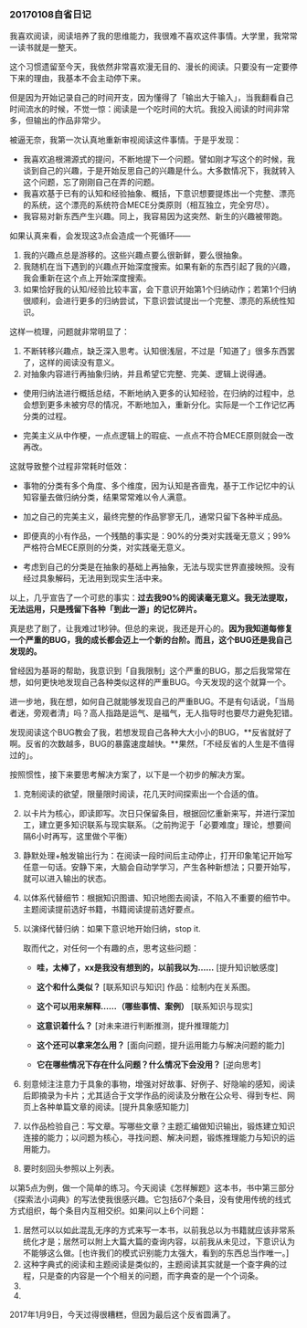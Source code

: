 ### 20170108自省日记



我喜欢阅读，阅读培养了我的思维能力，我很难不喜欢这件事情。大学里，我常常一读书就是一整天。

这个习惯遗留至今天，我依然非常喜欢漫无目的、漫长的阅读。只要没有一定要停下来的理由，我基本不会主动停下来。

但是因为开始记录自己的时间开支，因为懂得了「输出大于输入」，当我翻看自己时间流水的时候，不觉一惊：阅读是一个吃时间的大坑。我投入阅读的时间非常多，但输出的作品非常少。

被逼无奈，我第一次认真地重新审视阅读这件事情。于是乎发现：

- 我喜欢追根溯源式的提问，不断地提下一个问题。譬如刚才写这个的时候，我谈到自己的兴趣，于是开始反思自己的兴趣是什么。大多数情况下，我就转入这个问题，忘了刚刚自己在弄的问题。
- 我喜欢基于已有的认知和经验抽象、概括，下意识想要提炼出一个完整、漂亮的系统，这个漂亮的系统符合MECE分类原则（相互独立，完全穷尽）。
- 我容易对新东西产生兴趣。同上，我容易因为这突然、新生的兴趣被带跑。

如果认真来看，会发现这3点会造成一个死循环——

1. 我的兴趣点总是游移的。这些兴趣点要么很新鲜，要么很抽象。
2. 我随机在当下遇到的兴趣点开始深度搜索。如果有新的东西引起了我的兴趣，我会重新在这个点上开始深度搜索。
3. 如果恰好我的认知/经验比较丰富，会下意识开始第1个归纳动作；若第1个归纳很顺利，会进行更多的归纳尝试，下意识尝试提出一个完整、漂亮的系统性知识。

这样一梳理，问题就非常明显了：

1. 不断转移兴趣点，缺乏深入思考。认知很浅层，不过是「知道了」很多东西罢了，这样的阅读没有意义。
2. 对抽象内容进行再抽象归纳，并且希望它完整、完美、逻辑上说得通。
- 使用归纳法进行概括总结，不断地纳入更多的认知经验，在归纳的过程中，总会想到更多未被穷尽的情况，不断地加入，重新分化。实际是一个工作记忆再分类的过程。


- 完美主义从中作梗，一点点逻辑上的瑕疵、一点点不符合MECE原则就会一改再改。

这就导致整个过程非常耗时低效：

- 事物的分类有多个角度、多个维度，因为认知是吝啬鬼，基于工作记忆中的认知容量去做归纳分类，结果常常难以令人满意。


- 加之自己的完美主义，最终完整的作品寥寥无几，通常只留下各种半成品。
- 即便真的小有作品，一个残酷的事实是：90%的分类对实践毫无意义；99%严格符合MECE原则的分类，对实践毫无意义。
- 考虑到自己的分类是在抽象的基础上再抽象，无法与现实世界直接映照。没有经过具象解码，无法用到现实生活中来。

以上，几乎宣告了一个可悲的事实：**过去我90%的阅读毫无意义。我无法提取，无法运用，只是残留下各种「到此一游」的记忆碎片。**

真是悲了剧了，让我难过1秒钟。但总的来说，我还是开心的。**因为我知道每修复一个严重的BUG，我的成长都会迈上一个新的台阶。而且，这个BUG还是我自己发现的。**

曾经因为基哥的帮助，我意识到「自我限制」这个严重的BUG，那之后我常常在想，如何更快地发现自己各种类似这样的严重BUG。今天发现的这个就算一个。

进一步地，我在想，如何自己就能够发现自己的严重BUG。不是有句话说，「当局者迷，旁观者清」吗？高人指路是运气、是福气，无人指导时也要尽力避免犯错。

发现阅读这个BUG教会了我，若想发现自己各种大大小小的BUG，**反省就好了啊。反省的次数越多，BUG的暴露速度越快。**果然，「不经反省的人生是不值得过的」。

按照惯性，接下来要思考解决方案了，以下是一个初步的解决方案。

1. 克制阅读的欲望，限量限时阅读，花几天时间探索出一个合适的值。

2. 以卡片为核心，即读即写。次日只保留条目，根据回忆重新来写，并进行深加工，建立更多知识联系与现实联系。（之前拘泥于「必要难度」理论，想要间隔6小时再写，这里做个平衡）

3. 静默处理+触发输出行为：在阅读一段时间后主动停止，打开印象笔记开始写任意一句话。安静下来，大脑会自动学学习，产生各种新想法；只要开始写，就可以进入输出的状态。

4. 以体系代替细节：根据知识图谱、知识地图去阅读，不陷入不重要的细节中。主题阅读提前选好书籍，书籍阅读提前选好要点。

5. 以演绎代替归纳：如果下意识地开始归纳，stop it. 

   取而代之，对任何一个有趣的点，思考这些问题：

   - **哇，太棒了，xx是我没有想到的，以前我以为……** [提升知识敏感度] 


   - **这个和什么类似？** [联系知识与知识] 作品：绘制内在关系图。


   - **这个可以用来解释……（哪些事情、案例）** [联系知识与现实] 


   - **这意识着什么？** [对未来进行判断推测，提升推理能力]


   - **这个还可以拿来怎么用？** [面向问题，提升运用能力与解决问题的能力]


   - **它在哪些情况下存在什么问题？什么情况下会没用？** [逆向思考]

6. 刻意倾注注意力于具象的事物，增强对好故事、好例子、好隐喻的感知，阅读后即摘录为卡片；尤其适合于文学作品的阅读及分散在公众号、得到专栏、网页上各种单篇文章的阅读。[提升具象感知能力]

7. 以作品检验自己：写文章。写哪些文章？主题汇编做知识输出，锻炼建立知识连接的能力；以问题为核心，寻找问题、解决问题，锻炼推理能力与知识的运用能力。

8. 要时刻回头参照以上列表。

以第5点为例，做一个简单的练习。今天阅读《怎样解题》这本书，书中第三部分《探索法小词典》的写法使我很感兴趣。它包括67个条目，没有使用传统的线式方式组织，每个条目内互相交织。如果问以上6个问题：

1. 居然可以以如此混乱无序的方式来写一本书，以前我总以为书籍就应该非常系统化才是；居然可以附上大篇大篇的查询内容，以前我从未见过，下意识认为不能够这么做。[也许我们的模式识别能力太强大，看到的东西总当作唯一。]
2. 这种字典式的阅读和主题阅读是类似的，主题阅读其实就是一个查字典的过程，只是查的内容是一个个相关的问题，而字典查的是一个个词条。
3. ​
4. ​

2017年1月9日，今天过得很糟糕，但因为最后这个反省圆满了。

